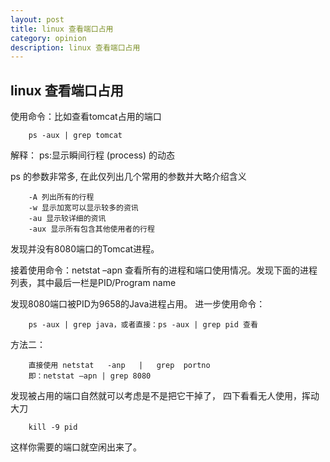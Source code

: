 ```yaml
---
layout: post
title: linux 查看端口占用
category: opinion
description: linux 查看端口占用
---
```


##									linux 查看端口占用


使用命令：比如查看tomcat占用的端口
```
	ps -aux | grep tomcat
```
解释：
	ps:显示瞬间行程 (process) 的动态 
	
ps 的参数非常多, 在此仅列出几个常用的参数并大略介绍含义 
```
	-A 列出所有的行程 
	-w 显示加宽可以显示较多的资讯 
	-au 显示较详细的资讯 
	-aux 显示所有包含其他使用者的行程
```	
发现并没有8080端口的Tomcat进程。

接着使用命令：netstat –apn
查看所有的进程和端口使用情况。发现下面的进程列表，其中最后一栏是PID/Program name 

发现8080端口被PID为9658的Java进程占用。
进一步使用命令：
```
	ps -aux | grep java，或者直接：ps -aux | grep pid 查看
```

方法二：
```
	直接使用 netstat   -anp   |   grep  portno
	即：netstat –apn | grep 8080
```	
发现被占用的端口自然就可以考虑是不是把它干掉了，
四下看看无人使用，挥动大刀 
```
	kill -9 pid 
```
这样你需要的端口就空闲出来了。
	




